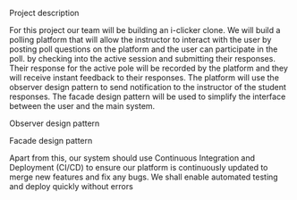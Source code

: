 Project description

For this project our team will be building an i-clicker clone.
We will build a polling platform that will allow the instructor to interact with the user by posting poll questions on the platform and the user can participate in the poll.
by checking into the active session and submitting their responses. Their response for the active pole will be recorded by the platform and they will receive instant feedback to their responses. The platform will use the observer design pattern to send notification to the instructor of the student responses. The facade design pattern will be used to simplify the interface between the user and the main system. 

Observer design pattern


Facade design pattern

Apart from this, our system should use Continuous Integration and Deployment (CI/CD) to ensure our platform is continuously updated to merge new features and fix any bugs. We shall enable automated testing and deploy quickly without errors





